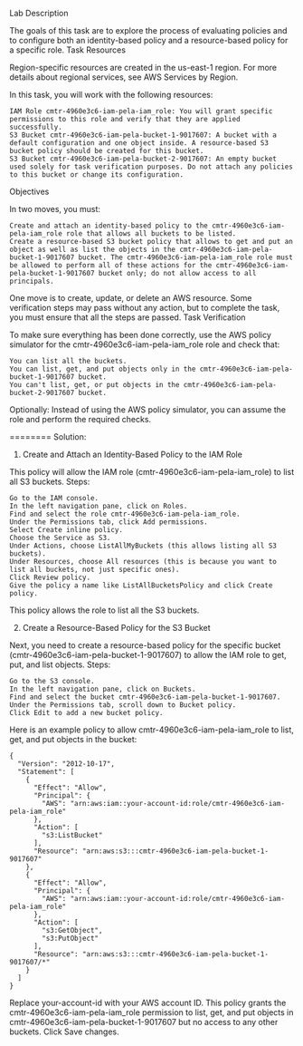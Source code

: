 Lab Description

The goals of this task are to explore the process of evaluating policies and to configure both an identity-based policy and a resource-based policy for a specific role.
Task Resources

Region-specific resources are created in the us-east-1 region. For more details about regional services, see AWS Services by Region.

In this task, you will work with the following resources:

    IAM Role cmtr-4960e3c6-iam-pela-iam_role: You will grant specific permissions to this role and verify that they are applied successfully.
    S3 Bucket cmtr-4960e3c6-iam-pela-bucket-1-9017607: A bucket with a default configuration and one object inside. A resource-based S3 bucket policy should be created for this bucket.
    S3 Bucket cmtr-4960e3c6-iam-pela-bucket-2-9017607: An empty bucket used solely for task verification purposes. Do not attach any policies to this bucket or change its configuration.

Objectives

In two moves, you must:

    Create and attach an identity-based policy to the cmtr-4960e3c6-iam-pela-iam_role role that allows all buckets to be listed.
    Create a resource-based S3 bucket policy that allows to get and put an object as well as list the objects in the cmtr-4960e3c6-iam-pela-bucket-1-9017607 bucket. The cmtr-4960e3c6-iam-pela-iam_role role must be allowed to perform all of these actions for the cmtr-4960e3c6-iam-pela-bucket-1-9017607 bucket only; do not allow access to all principals.

One move is to create, update, or delete an AWS resource. Some verification steps may pass without any action, but to complete the task, you must ensure that all the steps are passed.
Task Verification

To make sure everything has been done correctly, use the AWS policy simulator for the cmtr-4960e3c6-iam-pela-iam_role role and check that:

    You can list all the buckets.
    You can list, get, and put objects only in the cmtr-4960e3c6-iam-pela-bucket-1-9017607 bucket.
    You can't list, get, or put objects in the cmtr-4960e3c6-iam-pela-bucket-2-9017607 bucket.

Optionally: Instead of using the AWS policy simulator, you can assume the role and perform the required checks.

========
Solution: 
1. Create and Attach an Identity-Based Policy to the IAM Role

This policy will allow the IAM role (cmtr-4960e3c6-iam-pela-iam_role) to list all S3 buckets.
Steps:

    Go to the IAM console.
    In the left navigation pane, click on Roles.
    Find and select the role cmtr-4960e3c6-iam-pela-iam_role.
    Under the Permissions tab, click Add permissions.
    Select Create inline policy.
    Choose the Service as S3.
    Under Actions, choose ListAllMyBuckets (this allows listing all S3 buckets).
    Under Resources, choose All resources (this is because you want to list all buckets, not just specific ones).
    Click Review policy.
    Give the policy a name like ListAllBucketsPolicy and click Create policy.

This policy allows the role to list all the S3 buckets.

2. Create a Resource-Based Policy for the S3 Bucket

Next, you need to create a resource-based policy for the specific bucket (cmtr-4960e3c6-iam-pela-bucket-1-9017607) to allow the IAM role to get, put, and list objects.
Steps:

    Go to the S3 console.
    In the left navigation pane, click on Buckets.
    Find and select the bucket cmtr-4960e3c6-iam-pela-bucket-1-9017607.
    Under the Permissions tab, scroll down to Bucket policy.
    Click Edit to add a new bucket policy.

Here is an example policy to allow cmtr-4960e3c6-iam-pela-iam_role to list, get, and put objects in the bucket:

```
{
  "Version": "2012-10-17",
  "Statement": [
    {
      "Effect": "Allow",
      "Principal": {
        "AWS": "arn:aws:iam::your-account-id:role/cmtr-4960e3c6-iam-pela-iam_role"
      },
      "Action": [
        "s3:ListBucket"
      ],
      "Resource": "arn:aws:s3:::cmtr-4960e3c6-iam-pela-bucket-1-9017607"
    },
    {
      "Effect": "Allow",
      "Principal": {
        "AWS": "arn:aws:iam::your-account-id:role/cmtr-4960e3c6-iam-pela-iam_role"
      },
      "Action": [
        "s3:GetObject",
        "s3:PutObject"
      ],
      "Resource": "arn:aws:s3:::cmtr-4960e3c6-iam-pela-bucket-1-9017607/*"
    }
  ]
}
```

Replace your-account-id with your AWS account ID.
This policy grants the cmtr-4960e3c6-iam-pela-iam_role permission to list, get, and put objects in cmtr-4960e3c6-iam-pela-bucket-1-9017607 but no access to any other buckets.
Click Save changes.
